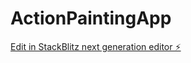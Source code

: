 # ActionPaintingApp

[Edit in StackBlitz next generation editor ⚡️](https://stackblitz.com/~/github.com/abonvi/ActionPaintingApp)